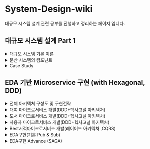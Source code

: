 # System-Design-wiki

대규모 시스템 설계 관련 공부를 진행하고 정리하는 페이지 입니다.

## 대규모 시스템 설계 Part 1

 <details>
    <summary>대규모 시스템 기본 이론</summary>
   
    __01-1 Estimation
   
    __01-2 사용자 수에 따른 규모 확장

    __01-3 CAP 이론
    
    __01-4 Replication
    
    __01-5 Partitioning & Sharding
  </details>

   <details>
    <summary>분산 시스템의 컴포넌트</summary>
   
    __01-1 Consistent Hashing
   
    __01-2 Rate Limiter - 1

    __01-3 Rate Limiter - 2
    
    __01-4 Unique ID Generator  
  </details>

  <details>
    <summary>Case Study</summary>
   
    __01-1 Dynamo - 1
   
    __01-2 Dynamo - 2

    __01-3 Scaling Memcache At Facebook
    
    __01-4 Real World Unique ID
  </details>

## EDA 기반 Microservice 구현 (with Hexagonal, DDD)

  <details>
    <summary>전체 아키텍처 구성도 및 구현전략</summary>
   
    __01-1 요구사항 및 설계과정 Review
   
    __01-2 전체 아키텍처 구성도

    __01-3 마이크로서비스 별 구현전략
    
    __01-4 헥사고널 아키텍처 (도메인/애플리케이션/프레임워크 헥사곤)
  </details>

  <details>
    <summary>대여 마이크로서비스 개발(DDD+헥사고널 아키텍처)</summary>
   
    __01-1 프로젝트 생성과 패키지 구조 정의(헥사고널 아키텍처)
   
    __01-2 설계된 도메인 모델 살펴보기

    __01-3 내부영역-도메인모델개발(도메인헥사곤)- 비지니스 개념정의
    
    __01-4 내부영역:도메인모델 구현(도메인 헥사곤)-비지니스로직구현

    __01-4 내부영역:도메인모델 구현(도메인 헥사곤)-비지니스로직구현
    
    __01-5 내부영역:도메인모델 구현(도메인 헥사곤)-도메인모델테스트

    __01-6 내부영역:응용서비스 구현(어플리케이션 헥사곤)-인터페이스 정의(유스케이스)

    __01-7 내부영역:응용서비스 구현(어플리케이션 헥사곤)-InputPort구현,아우터 포트 정의

    __01-8 외부영역 구현(프레임워크 헥사곤)-OR매핑 및 저장소 어댑터구현

    __01-9 외부영역 구현(프레임워크 헥사곤)-API어댑터 구현

    __01-9 외부영역 구현(프레임워크 헥사곤)-API어댑터 구현

    __01-10 API테스트 수행
  </details>

  <details>
    <summary>도서 마이크로서비스 개발(DDD+헥사고널 아키텍처)</summary>
   
    __01-1 내부영역:도메인모델 구현(도메인 헥사곤)- 비지니스 개념정의
   
    __01-2 내부영역:도메인모델 구현(도메인 헥사곤) - 비지니스로직구현&도메인모델테스트

    __01-3 내부영역:응용서비스 구현(어플리케이션 헥사곤)
    
    __01-4 외부영역 구현(프레임워크 헥사곤)

    __01-5 API테스트 수행
  </details>

  <details>
    <summary>사용자 마이크로서비스 개발(DDD+헥사고널 아키텍처)</summary>
   
    __01-1 내부영역:도메인모델 구현(도메인 헥사곤)
   
    __01-2 내부영역:응용서비스 구현(어플리케이션 헥사곤)

    __01-3 외부영역 구현(프레임워크 헥사곤),API테스트 수행
  </details>
  
  <details>
    <summary>Best서적마이크로서비스 개발(레이어드 아키텍처 ,CQRS)</summary>
    __01-1 패키지 구조 정의: 레이어드 아키텍처 + 비지니스로직레이어 구현
   
    __01-2 데이터 엑세스 레이어/프리젠테이션 레이어 구현/API 테스트 수행    
  </details>

  <details>
    <summary>EDA구현(기본 Pub & Sub)</summary>
    __01-1 내부영역: 도메인헥사곤 (대여서비스의 도메인이벤트 정의)
   
    __01-2 내부영역: 애플리케이션 헥사곤 구현(대여서비스)

    __01-3 내부영역: 애플리케이션 헥사곤 구현(대여서비스)

    __01-4 외부영역: 프레임워크 헥사곤 구현(카프카어댑터) - 대여서비스의 Producer

    __01-5 외부영역: 프레임워크 헥사곤 구현(카프카어댑터) - 도서/회원/Best도서서비스의 Consumers

    __01-6 통합테스트 전 버그 수정

    __01-7 EDA 통합테스트 수행1(테스트 환경설정 및 시나리오 설명)

    __01-8 EDA 통합테스트 수행2(터미널로 test 수행)
  </details>

  <details>
    <summary>EDA구현 Advance (SAGA)</summary>
    __01-1 이벤트 흐름 설계 변경
   
    __01-2 도서서비스의 응답 메시지 정의 및 응답 발송 구현

    __01-3 대여 서비스의 보상 트랜젝션 정의 및 구현

    __01-4 회원서비스 수정

    __01-5 SAGA 테스트
  </details>

  
